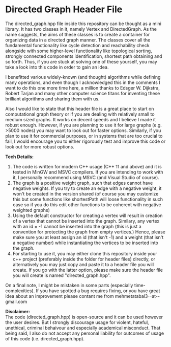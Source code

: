 # Directed Graph Header File #
The directed_graph.hpp file inside this repository can be thought as a mini library. It has two classes in it, namely Vertex and DirectedGraph. As the name suggests, the aims of these classes is to create a container for organizing data in a directed graph manner. The classes cover all the fundamental functionality like cycle detection and reachability check alongside with some higher-level functionality like topological sorting, strongly connected components identification, shortest path obtaining and so forth. Thus, if you are stuck at solving one of these yourself, you may take a look into this code in order to gain an idea.    

I benefitted various widely-known (and thought) algorithms while defining many operations, and even though I acknowledged this in the comments I want to do this one more time here, a million thanks to Edsger W. Dijkstra, Robert Tarjan and many other computer science titans for inventing these brilliant algorithms and sharing them with us.   
   
Also I would like to state that this header file is a great place to start on computational graph theory or if you are dealing with relatively small to medium sized graphs. It works on decent speeds and I believe I made it robust enough. However, if you are planning to use it for large graphs (e.g. >5000 nodes) you may want to look out for faster options. Similarly, if you plan to use it for commercial purposes, or in systems that are too crucial to fail, I would encourage you to either rigorously test and improve this code or look out for more robust options.
   
**Tech Details:**   
1. The code is written for modern C++ usage (C++ 11 and above) and it is tested in MinGW and MSVC compilers. If you are intending to work with it, I personally recommend using MSVC (and Visual Studio of course). 
2. The graph is a positive weight graph, such that edges cannot have negative weights. If you try to create an edge with a negative weight, it won't be created in the version shared (of course you may customize this but some functions like shortestPath will loose functionality in such case so if you do this edit other functions to be coherent with negative weighted graphs)
3. Using the default constructor for creating a vertex will result in creation of a vertex that cannot be inserted into the graph. Similary, any vertex with an id = -1 cannot be inserted into the graph (this is just a convention for protecting the graph from empty vertices.) Hence, please make sure you at least assign an id (that isn't -1) and a weight (that isn't a negative number) while instantiating the vertices to be inserted into the graph.
4. For starting to use it, you may either clone this repository inside your c++ project (preferably inside the folder for header files) directly, or alternatively you may just copy and paste it to a header file you will create. If you go with the latter option, please make sure the header file you will create is named "directed_graph.hpp".
   
On a final note, I might be mistaken in some parts (especially time-complexities). If you have spotted a bug requires fixing, or you have great idea about an improvement please contant me from mehmetatabal3--at--gmail.com

**Disclaimer:**   
The code (directed_graph.hpp) is open-source and it can be used however the user desires. But I strongly discourage usage for violent, hateful, unethical, criminal behaivour and especially academical misconduct. That being said, I also do not accept any personal liability for outcomes of usage of this code (i.e. directed_graph.hpp). 
